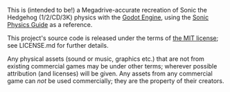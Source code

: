 This is (intended to be!) a Megadrive-accurate recreation of Sonic the Hedgehog (1/2/CD/3K) physics with the [Godot Engine](https://godotengine.org/), using the [Sonic Physics Guide](http://info.sonicretro.org/Sonic_Physics_Guide) as a reference.

This project's source code is released under the terms of [the MIT license](https://opensource.org/licenses/MIT); see LICENSE.md for further details.

Any physical assets (sound or music, graphics etc.) that are not from existing commercial games may be under other terms; wherever possible attribution (and licenses) will be given. Any assets from any commercial game can *not* be used commercially; they are the property of their creators.
